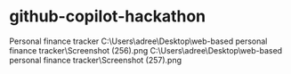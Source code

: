 # github-copilot-hackathon
Personal finance tracker
C:\Users\adree\Desktop\web-based personal finance tracker\Screenshot (256).png
C:\Users\adree\Desktop\web-based personal finance tracker\Screenshot (257).png
